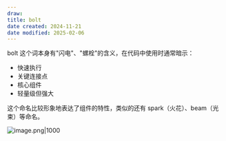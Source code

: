 ```yaml
---
draw:
title: bolt
date created: 2024-11-21
date modified: 2025-02-06
---
```


bolt 这个词本身有"闪电"、"螺栓"的含义，在代码中使用时通常暗示：

- 快速执行
- 关键连接点
- 核心组件
- 轻量级但强大

这个命名比较形象地表达了组件的特性，类似的还有 spark（火花）、beam（光束）等命名。

![image.png|1000](https://imagehosting4picgo.oss-cn-beijing.aliyuncs.com/imagehosting/fix-dir%2Fpicgo%2Fpicgo-clipboard-images%2F2024%2F11%2F21%2F17-19-14-fbc6ac354befb3bcccb081120c7804eb-202411211719725-f8e78b.png)

